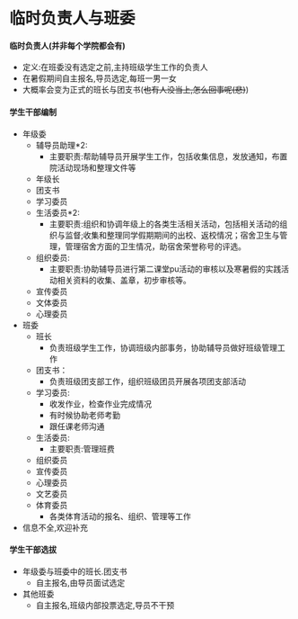 # 临时负责人与班委

#### 临时负责人(并非每个学院都会有)
  - 定义:在班委没有选定之前,主持班级学生工作的负责人
  - 在暑假期间自主报名,导员选定,每班一男一女
  - 大概率会变为正式的班长与团支书(~~也有人没当上,怎么回事呢(悲)~~)

#### 学生干部编制
  - 年级委
    - 辅导员助理*2:
        - 主要职责:帮助辅导员开展学生工作，包括收集信息，发放通知，布置院活动现场和整理文件等
    - 年级长
    - 团支书
    - 学习委员
    - 生活委员*2:
      - 主要职责:组织和协调年级上的各类生活相关活动，包括相关活动的组织与监督;收集和整理同学假期期间的出校、返校情况；宿舍卫生与管理，管理宿舍方面的卫生情况，助宿舍荣誉称号的评选。
    - 组织委员:
      - 主要职责:协助辅导员进行第二课堂pu活动的审核以及寒暑假的实践活动相关资料的收集、盖章，初步审核等。
    - 宣传委员
    - 文体委员
    - 心理委员
  - 班委
    - 班长
      - 负责班级学生工作，协调班级内部事务，协助辅导员做好班级管理工作 
    - 团支书：
      - 负责班级团支部工作，组织班级团员开展各项团支部活动
    - 学习委员:
      - 收发作业，检查作业完成情况
      - 有时候协助老师考勤
      - 跟任课老师沟通 
    - 生活委员:
      - 主要职责:管理班费
    - 组织委员
    - 宣传委员
    - 心理委员
    - 文艺委员
    - 体育委员
      - 各类体育活动的报名、组织、管理等工作
  - 信息不全,欢迎补充
#### 学生干部选拔
  - 年级委与班委中的班长.团支书
    - 自主报名,由导员面试选定
  - 其他班委
    - 自主报名,班级内部投票选定,导员不干预